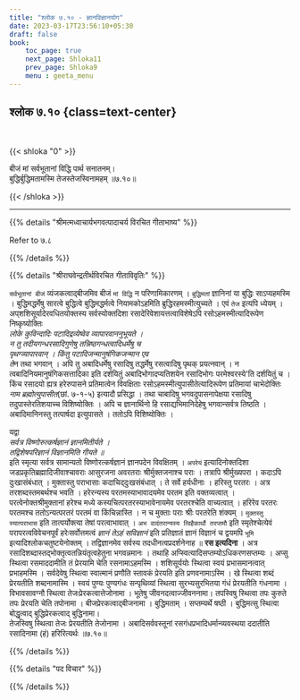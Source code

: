 ```yaml
---
title: "श्लोक ७.१० - ज्ञानविज्ञानयोग"
date: 2023-03-17T23:56:10+05:30
draft: false
book:
    toc_page: true
    next_page: Shloka11
    prev_page: Shloka9
    menu : geeta_menu
---
```




## श्लोक ७.१० {class=text-center}

<br/>

{{< shloka  "0"  >}}

बीजं मां सर्वभूतानां विद्धि पार्थ सनातनम्।  
बुद्धिर्बुद्धिमतामस्मि तेजस्तेजस्विनामहम् ॥७.१०॥

{{< /shloka >}}

---


{{% details "श्रीमत्मध्वाचार्यभगवत्पादाचर्य विरचित  गीताभाष्य" %}}

Refer to ७.८

{{% /details %}}



{{% details "श्रीराघवेन्द्रतीर्थविरचित गीताविवृतिः" %}}

`सर्वभूतानां बीजं` व्यंजकत्वाद्बीजमिव बीजं `मां विद्धि` न
परिणामिकारणम्‌ । `बुद्धिमतां` ज्ञानिनां या बुद्धिः 
साऽप्यहमस्मि । 
बुद्धिमद्धर्मेषु सारत्वे बुद्धित्वे बुद्धिमद्धर्मत्वे 
नियामकोऽहमिति ब्रुद्धिरहमस्मीत्युच्यते । 
एवं `तेज` इत्यपि ध्येयम्‌ । अप्‌शशिसूर्यादेरवधितयोक्तस्य 
सर्वस्योक्तदिशा रसादेरिवेशायत्तत्वाविशेषेऽपि 
रसोऽहमस्मीत्यादिरूपेण निष्कृष्योक्तिः   
*लोके कुविन्दादिः पटादिद्रव्येष्वेव व्यापारवाननुभूयते ।*  
*न तु तदीयगन्धरसादिगुणेषु तन्निष्ठगन्धत्वादिधर्मेषु च*   
*पृथग्व्यापारवान्‌ ।  किंतु पटादिजन्मानुषंगिकजन्मान एव*  
*ते*न तथा भगवान्‌ । अपि तु अबादिधर्मेषु रसादिषु तद्धर्मेषु 
रसत्वादिषु पृथक्‌ प्रयत्नवान्‌ । 
न त्वबादिनियमानुषंगिकसत्तादिका इति दर्शयितुं 
अबादिभोगादप्यतिशयेन रसादिभोगः परमेश्वरस्ये'ति दर्शयितुं च । 
किंच रसादयो ह्यत्र हरेरुपासने प्रतिमात्वेन विवक्षिताः 
रसोऽहमस्मीत्युपासीतेत्यादिरूपेण प्रतिमायां चाभेदोक्तिः 
*नाम ब्रह्मोत्युपासीत*(छां. ७-१-५) इत्यादौ प्रसिद्धा । 
तथा चाबादिषु भगवदुपासनापेक्षया
रसादिषु तदुपास्तेरतिशयाच्च विशिष्योक्तिः । अपि च ज्ञानार्थिनो हि
रसाद्यभिमानिदेहेषु भगवान्सर्वत्र तिष्ठति । 
अबादिमानिनस्तु तत्पार्षदा इत्युपासते । ततोऽपि विशिष्योक्तिः ।   

यद्वा   
*सर्वत्र विष्णोरुत्कर्षज्ञानं ज्ञानमितीर्यते ।*  
*तद्विशेषपरिज्ञानं विज्ञानमिति गीयते ॥*    
इति स्मृत्या सर्वत्र सामान्यतो विष्णोरत्कर्षज्ञानं ज्ञानपदेन 
विवक्षितम्‌ । `अपरेयं` इत्यादिनोक्तदिशा 
जडप्रकृतिब्रह्मादिजीवाश्चावराः आसुरजना अवरतराः
श्रीर्मुक्तजनाश्च पराः । तत्रापि श्रीर्मुख्यपरा । 
कदाऽपि दुःखासंबंधात्‌ । मुक्तास्तु पराभासाः 
कदाचिद्‌दुःखसंबंधात्‌ । ते सर्वे हर्यधीनाः । 
हरिस्तु परतरः । अत्र तरशब्दस्तमबर्थश्च भवति । 
हरेरन्यस्य परतमस्याभावादयमेव परतम इति वक्तव्यत्वात्‌ । 
परत्वेनोक्तश्रीमुक्तानां हरेश्च मध्ये कस्यचित्परतरस्याभावेनायमेव 
परतरश्चेति वाच्यत्वात्‌ । हरिरेव परतरः
परतमश्च ततोऽन्यत्परतरं परतमं वा किंचिन्नास्ति ‌। 
न च मुक्ताः पराः श्रीः परतरेति शंक्यम् । 
`मुक्तस्तु स्यात्पराभास` इति तात्पर्योक्त्या तेषां 
परत्वाभावात् । `अभ वादंतरान्यस्य त्विहैकार्थौ तरप्तमौ` 
इति स्मृतेश्चेत्येवं परापरत्वविवेचनपूर्वं हरेःसर्वोत्तमत्वं 
*ज्ञानं तेऽहं सविज्ञानं* इति प्रतिज्ञातं ज्ञानं विज्ञानं च
द्वयमपि `भूमि` इत्यादिश्लोकचतुष्टयेनोक्तम् । तद्विज्ञानमेव 
सर्वस्य तदधीनत्वप्रदर्शनेनाह ॥ **रस इत्यदिना** । अत्र 
रसादिशब्दास्तद्भोक्तृत्वतन्नियंतृत्वहेतुना भगवन्नमानः । तथाहि
अप्स्वित्यादिसप्तम्योऽधिकरणसप्तम्यः । 
अप्सु स्थित्वा रसमाददामीति तं
प्रेरयामि चेति रसनामाऽहमस्मि । 
शशिसूर्ययोः स्थित्वा स्वयं प्रभासमानत्वात्‌
प्रभाहमस्मि । सर्वदेवेषु स्थित्वा स्वात्मानं प्रणौति 
स्तावकं प्रेरयति इति प्रणवनामाऽस्मि । 
खे स्थित्वा शब्दं प्रेरयतीति शब्दनामास्मि । स्वयं पुण्यः
पुण्यगंधः सन्पृथिव्यां स्थित्वा सुरभ्यसुरभितया गंधं प्रेरयतीति 
गंधनामा ।
विभावसावग्नौ स्थित्वा तेजःप्रेरकत्वात्तेजोनामा । भूतेषु
जीवनदत्वाज्जीवननामा। तपस्विषु स्थित्वा तपः कुरुते तपः 
प्रेरयति चेति तपोनामा । बीजप्रेरकत्वाद्बीजनामा । बुद्धिमताम्‌ ।
सप्तम्यर्थे षष्ठी । 
बुद्धिमत्सु स्थित्वा बोद्धृत्वाद् 
बुद्धिप्रेरकत्वाद् बुद्धिनामा।  
तेजस्विषु स्थित्वा तेजः प्रेरयतीति
तेजोनामा । अबादिसर्ववस्तूनां रसगंधप्रभादिधर्मान्व्यवस्थया 
ददातीति रसादिनामा (हं) हरिरित्यर्थः ॥७.१०॥

{{% /details %}}



{{% details "पद विचार" %}}


{{% /details %}}
